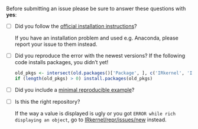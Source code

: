 Before submitting an issue please be sure to answer these questions with **yes**:

- [ ] Did you follow the [official installation instructions](https://irkernel.github.io/installation/)?

    If you have an installation problem and used e.g. Anaconda, please report your issue to them instead.

- [ ] Did you reproduce the error with the newest versions? If the following code installs packages, you didn’t yet!

    ```r
    old_pkgs <- intersect(old.packages()['Package', ], c('IRkernel', 'IRdisplay', 'repr'))
    if (length(old_pkgs) > 0) install.packages(old_pkgs)
    ```

- [ ] Did you include a [minimal reproducible example](https://stackoverflow.com/a/5963610/247482)?
- [ ] Is this the right repository?

    If the way a value is displayed is ugly or you got `ERROR while rich displaying an object`,
    go to [IRkernel/repr/issues/new](https://github.com/IRkernel/repr/issues/new) instead.
